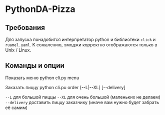 # PythonDA-Pizza
## Требования
Для запуска понадобится интерпретатор python и библиотеки `click` и `ruamel.yaml`. К сожалению, эмоджи корректно отображаются только в Unix / Linux.

## Команды и опции
Показать меню
    python cli.py menu
    
Заказать пиццу
    python cli.pu order <pizza> [--L|--XL] [--delivery]
  
  `--L` для большой пиццы
  `--XL` для очень большой (маленьких не делаем)
  `--delivery` доставить пиццу заказчику (иначе вам нужно будет забрать её самим)
